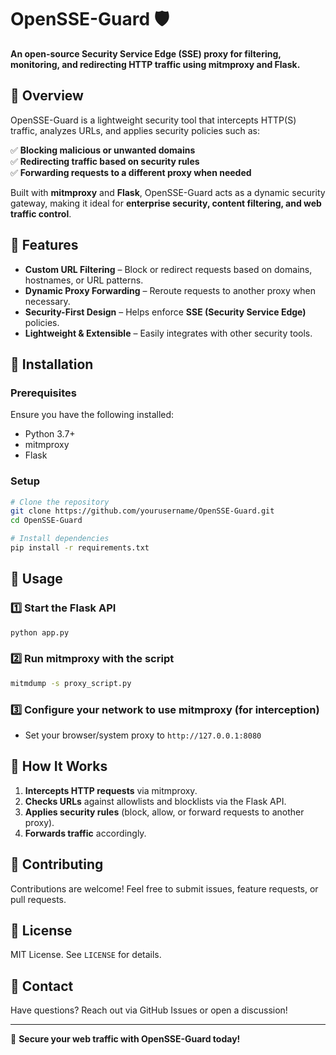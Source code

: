 # OpenSSE-Guard 🛡️

**An open-source Security Service Edge (SSE) proxy for filtering, monitoring, and redirecting HTTP traffic using mitmproxy and Flask.**

## 🚀 Overview
OpenSSE-Guard is a lightweight security tool that intercepts HTTP(S) traffic, analyzes URLs, and applies security policies such as:

✅ **Blocking malicious or unwanted domains**  
✅ **Redirecting traffic based on security rules**  
✅ **Forwarding requests to a different proxy when needed**  

Built with **mitmproxy** and **Flask**, OpenSSE-Guard acts as a dynamic security gateway, making it ideal for **enterprise security, content filtering, and web traffic control**.

## 🔹 Features
- **Custom URL Filtering** – Block or redirect requests based on domains, hostnames, or URL patterns.
- **Dynamic Proxy Forwarding** – Reroute requests to another proxy when necessary.
- **Security-First Design** – Helps enforce **SSE (Security Service Edge)** policies.
- **Lightweight & Extensible** – Easily integrates with other security tools.

## 🔹 Installation
### Prerequisites
Ensure you have the following installed:
- Python 3.7+
- mitmproxy
- Flask

### Setup
```sh
# Clone the repository
git clone https://github.com/yourusername/OpenSSE-Guard.git
cd OpenSSE-Guard

# Install dependencies
pip install -r requirements.txt
```

## 🔹 Usage
### 1️⃣ **Start the Flask API**
```sh
python app.py
```

### 2️⃣ **Run mitmproxy with the script**
```sh
mitmdump -s proxy_script.py
```

### 3️⃣ **Configure your network to use mitmproxy** (for interception)
- Set your browser/system proxy to `http://127.0.0.1:8080`

## 🔹 How It Works
1. **Intercepts HTTP requests** via mitmproxy.
2. **Checks URLs** against allowlists and blocklists via the Flask API.
3. **Applies security rules** (block, allow, or forward requests to another proxy).
4. **Forwards traffic** accordingly.

## 🔹 Contributing
Contributions are welcome! Feel free to submit issues, feature requests, or pull requests.

## 🔹 License
MIT License. See `LICENSE` for details.

## 🔹 Contact
Have questions? Reach out via GitHub Issues or open a discussion!

---
🚀 **Secure your web traffic with OpenSSE-Guard today!**
